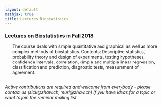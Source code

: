 ```yaml
---
layout: default
mathjax: true
title: Lectures Biostatistics
---
```

<h3>Lectures on Biostatistics in Fall 2018
</h3>

<ul>
	The course deals with simple quantitative and graphical as well as more complex methods of biostatistics. Contents: Descriptive statistics, probability theory and design of experiments, testing hypotheses, confidence intervals, correlation, simple and multiple linear regression, classification and prediction, diagnostic tests, measurement of agreement.
</ul>
<br>
<em> 
Active contributions are required and welcome from everybody - please contact us (sick@zhaw.ch, murl@zhaw.ch) if you have ideas for a topic or want to join the seminar mailing list.
</em>


